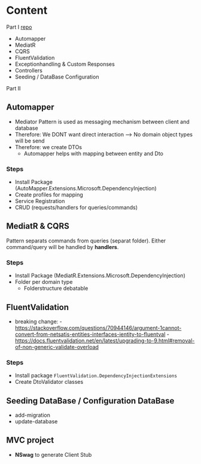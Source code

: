 # Content

Part I
[repo](https://github.com/trevoirwilliams/HR.LeaveManagement.CleanArchitecture-dotnet5/tree/52c0bfbc46e9a39e421eb71799096e3a908cf9d9)

- Automapper
- MediatR
- CQRS
- FluentValidation
- Exceptionhandling & Custom Responses
- Controllers
- Seeding / DataBase Configuration 

Part II

## Automapper

- Mediator Pattern is used as messaging mechanism between client and database
- Therefore: We DONT want direct interaction --> No domain object types will be send
- Therefore: we create DTOs
  - Automapper helps with mapping between entity and Dto

### Steps

- Install Package (AutoMapper.Extensions.Microsoft.DependencyInjection)
- Create profiles for mapping
- Service Registration
- CRUD (requests/handlers for queries/commands)

## MediatR & CQRS

Pattern separats commands from queries (separat folder).
Either command/query will be handled by **handlers**.

### Steps

- Install Package (MediatR.Extensions.Microsoft.DependencyInjection)
- Folder per domain type
  - Folderstructure debatable

## FluentValidation

- breaking change:
       - <https://stackoverflow.com/questions/70944146/argument-1cannot-convert-from-netsatis-entities-interfaces-ientity-to-fluentval>
       - <https://docs.fluentvalidation.net/en/latest/upgrading-to-9.html#removal-of-non-generic-validate-overload>

### Steps

- Install package `FluentValidation.DependencyInjectionExtensions`
- Create DtoValidator classes

## Seeding DataBase / Configuration DataBase

- add-migration <MigrationMessage>
- update-database

## MVC project

- **NSwag** to generate Client Stub